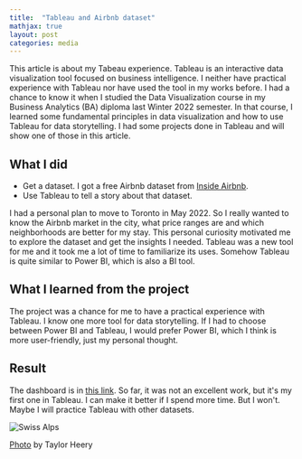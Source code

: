 ```yaml
---
title:  "Tableau and Airbnb dataset"
mathjax: true
layout: post
categories: media
---
```




This article is about my Tabeau experience. Tableau is an interactive data visualization tool focused on business intelligence. I neither have practical experience with Tableau nor have used the tool in my works before. I had a chance to know it when I studied the Data Visualization course in my Business Analytics (BA) diploma last Winter 2022 semester. In that course, I learned some fundamental principles in data visualization and how to use Tableau for data storytelling. I had some projects done in Tableau and will show one of those in this article.  



## What I did  

- Get a dataset. I got a free Airbnb dataset from [Inside Airbnb](http://insideairbnb.com).  
- Use Tableau to tell a story about that dataset.   

I had a personal plan to move to Toronto in May 2022. So I really wanted to know the Airbnb market in the city, what price ranges are and which neighborhoods are better for my stay. This personal curiosity motivated me to explore the dataset and get the insights I needed. Tableau was a new tool for me and it took me a lot of time to familiarize its uses. Somehow Tableau is quite similar to Power BI, which is also a BI tool.  

## What I learned from the project  

The project was a chance for me to have a practical experience with Tableau. I know one more tool for data storytelling. If I had to choose between Power BI and Tableau, I would prefer Power BI, which I think is more user-friendly, just my personal thought.

## Result  

The dashboard is in [this link](https://public.tableau.com/app/profile/linh.tran3604/viz/AirbnbListinginToronto/storytoshare). So far, it was not an excellent work, but it's my first one in Tableau. I can make it better if I spend more time. But I won't. Maybe I will practice Tableau with other datasets.  

![Swiss Alps](https://images.unsplash.com/photo-1614649024145-7f847b1c803f?ixlib=rb-1.2.1&ixid=MnwxMjA3fDB8MHxwaG90by1wYWdlfHx8fGVufDB8fHx8&auto=format&fit=crop&w=2274&q=80)

[Photo](https://unsplash.com/photos/8DlbPCxfGHA) by Taylor Heery



